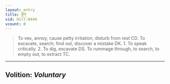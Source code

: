 ```yaml
---
layout: entry
title: སྔོག་
vid: Hill:0444
vcount: 0
---
```

> To vex, annoy, cause petty irritation, disturb from rest CD\. To excavate, search; find out, discover a mistake DK\. 1\. To speak critically\. 2\. To dig, excavate DS\. To rummage through, to search, to empty out, to extract TC\.

---
Volition: _Voluntary_
---

